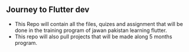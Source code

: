 ## Journey to Flutter dev ##

- This Repo will contain all the files, quizes and assignment that will be done in the training program of jawan pakistan learning flutter.
- This repo will also pull projects that will be made along 5 months program.
